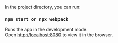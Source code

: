 In the project directory, you can run:

### `npm start or npx webpack`

Runs the app in the development mode.<br />
Open [http://localhost:8080](http://localhost:800) to view it in the browser.
